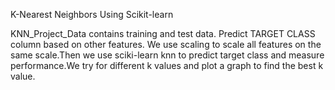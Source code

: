 
K-Nearest Neighbors Using Scikit-learn

KNN_Project_Data contains training and test data.
Predict TARGET CLASS column based on other features.
We use scaling to scale all features on the same scale.Then we use sciki-learn knn to predict target class and measure performance.We try for different k values and plot a graph to find the best k value.


